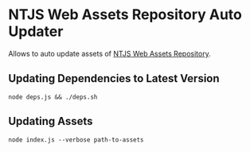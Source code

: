 # NTJS Web Assets Repository Auto Updater

Allows to auto update assets of [NTJS Web Assets Repository](https://github.com/tohenk/ntjs-web-assets).

## Updating Dependencies to Latest Version

```shell
node deps.js && ./deps.sh
```

## Updating Assets

```shell
node index.js --verbose path-to-assets
```
